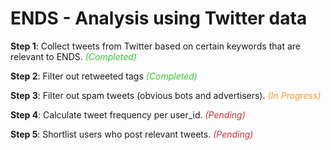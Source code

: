 # ENDS - Analysis using Twitter data

<b>Step 1</b>: Collect tweets from Twitter based on certain keywords that are relevant to ENDS. <font color="#33cc33"><i>(Completed)</i></font><br />

<b>Step 2</b>: Filter out retweeted tags <font color="#33cc33"><i>(Completed)</i></font><br />

<b>Step 3</b>: Filter out spam tweets (obvious bots and advertisers). <font color="#ff9933"><i>(In Progress)</i></font><br />

<b>Step 4</b>: Calculate tweet frequency per user_id. <font color="#cc3333"><i>(Pending)</i></font><br />

<b>Step 5</b>: Shortlist users who post relevant tweets. <font color="#cc3333"><i>(Pending)</i></font><br />
	
	
	
